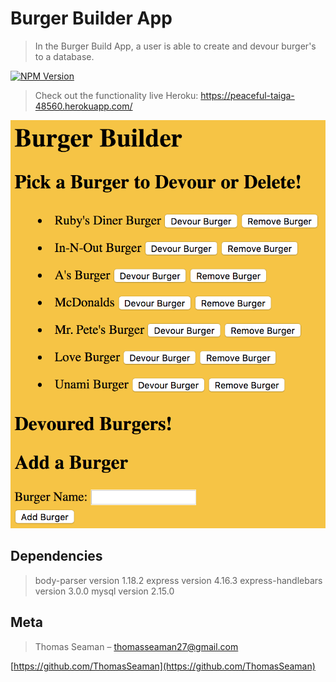 # Burger Builder App
> In the Burger Build App, a user is able to create and devour burger's to a database. 

[![NPM Version][npm-image]][npm-url]

> Check out the functionality live Heroku: https://peaceful-taiga-48560.herokuapp.com/

![](burger.jpg)

## Dependencies

> body-parser version 1.18.2
> express version 4.16.3
> express-handlebars version 3.0.0
> mysql version 2.15.0


## Meta

> Thomas Seaman – thomasseaman27@gmail.com

[https://github.com/ThomasSeaman](https://github.com/ThomasSeaman)


<!-- Markdown link & img dfn's -->
[npm-image]: https://img.shields.io/npm/v/datadog-metrics.svg?style=flat-square
[npm-url]: https://npmjs.org/package/datadog-metrics
[npm-downloads]: https://img.shields.io/npm/dm/datadog-metrics.svg?style=flat-square